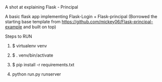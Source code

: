 A shot at explaining Flask - Principal

A basic flask app implementing Flask-Login + Flask-principal
(Borrowed the starting base template from https://github.com/mickey06/Flask-principal-example and built on top)

Steps to RUN

1. $ virtualenv venv

2. $ . venv/bin/activate

3. $ pip install -r requirements.txt

4. python run.py runserver

